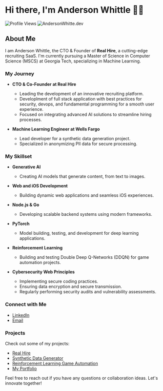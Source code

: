 # Hi there, I'm Anderson Whittle 👋🥸
![Profile Views](https://komarev.com/ghpvc/?username=your-github-username&color=blue)
![AndersonWhitte.dev](https://andersonwhittle.dev)
## About Me

I am Anderson Whittle, the CTO & Founder of **Real Hire**, a cutting-edge recruiting SaaS. I'm currently pursuing a Master of Science in Computer Science (MSCS) at Georgia Tech, specializing in Machine Learning.

### My Journey

- **CTO & Co-Founder at Real Hire**
  - Leading the development of an innovative recruiting platform.
  - Developlment of full stack application with best practices for security, devops, and fundamental programming for a smooth user experience.
  - Focused on integrating advanced AI solutions to streamline hiring processes.

- **Machine Learning Engineer at Wells Fargo**
  - Lead developer for a synthetic data generation project.
  - Specialized in anonymizing PII data for secure processing.

### My Skillset

- **Generative AI**
  - Creating AI models that generate content, from text to images.
  
- **Web and iOS Development**
  - Building dynamic web applications and seamless iOS experiences.

- **Node.js & Go**
  - Developing scalable backend systems using modern frameworks.

- **PyTorch**
  - Model building, testing, and development for deep learning applications.

- **Reinforcement Learning**
  - Building and testing Double Deep Q-Networks (DDQN) for game automation projects.

- **Cybersecurity Web Principles**
  - Implementing secure coding practices.
  - Ensuring data encryption and secure transmission.
  - Regularly performing security audits and vulnerability assessments.

### Connect with Me

- [LinkedIn](https://www.linkedin.com/in/anderson-whittle)
- [Email](mailto:awhittlex2@gmail.com)

### Projects

Check out some of my projects:

- [Real Hire](https://github.com/real-hire)
- [Synthetic Data Generator](https://github.com/your-github-username/synthetic-data-generator)
- [Reinforcement Learning Game Automation](https://github.com/your-github-username/game-automation)
- [My Portfolio](https://github.com/your-github-username/portfolio)

Feel free to reach out if you have any questions or collaboration ideas. Let's innovate together!
